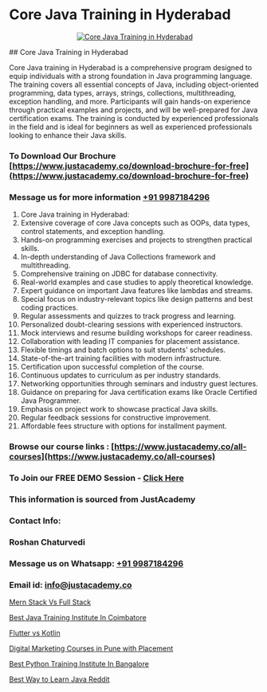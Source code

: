 # Core Java Training in Hyderabad

<p align="center">
  <a href="https://justacademy.co/course-detail/core-java-training">
    <img src="https://justacademy.co/storage2/course_image/1677245426_course_image.webp" alt="Core Java Training in Hyderabad">
  </a>
</p>
## Core Java Training in Hyderabad

Core Java training in Hyderabad is a comprehensive program designed to equip individuals with a strong foundation in Java programming language. The training covers all essential concepts of Java, including object-oriented programming, data types, arrays, strings, collections, multithreading, exception handling, and more. Participants will gain hands-on experience through practical examples and projects, and will be well-prepared for Java certification exams. The training is conducted by experienced professionals in the field and is ideal for beginners as well as experienced professionals looking to enhance their Java skills.
### To Download Our Brochure [https://www.justacademy.co/download-brochure-for-free](https://www.justacademy.co/download-brochure-for-free)
### Message us for more information [+91 9987184296](https://api.whatsapp.com/send?phone=919987184296)
1) Core Java training in Hyderabad:
1) Extensive coverage of core Java concepts such as OOPs, data types, control statements, and exception handling.
2) Hands-on programming exercises and projects to strengthen practical skills.
3) In-depth understanding of Java Collections framework and multithreading.
4) Comprehensive training on JDBC for database connectivity.
5) Real-world examples and case studies to apply theoretical knowledge.
6) Expert guidance on important Java features like lambdas and streams.
7) Special focus on industry-relevant topics like design patterns and best coding practices.
8) Regular assessments and quizzes to track progress and learning.
9) Personalized doubt-clearing sessions with experienced instructors.
10) Mock interviews and resume building workshops for career readiness.
11) Collaboration with leading IT companies for placement assistance.
12) Flexible timings and batch options to suit students' schedules.
13) State-of-the-art training facilities with modern infrastructure.
14) Certification upon successful completion of the course.
15) Continuous updates to curriculum as per industry standards.
16) Networking opportunities through seminars and industry guest lectures.
17) Guidance on preparing for Java certification exams like Oracle Certified Java Programmer.
18) Emphasis on project work to showcase practical Java skills.
19) Regular feedback sessions for constructive improvement.
20) Affordable fees structure with options for installment payment.

### Browse our course links : [https://www.justacademy.co/all-courses](https://www.justacademy.co/all-courses) 
### To Join our FREE DEMO Session - [Click Here](https://www.justacademy.co/register-for-course-demo)


### This information is sourced from JustAcademy
### Contact Info:
### Roshan Chaturvedi
### Message us on Whatsapp: [+91 9987184296](https://api.whatsapp.com/send?phone=919987184296)
### Email id: [info@justacademy.co](mailto:info@justacademy.co)
                
[Mern Stack Vs Full Stack](https://www.linkedin.com/pulse/mern-stack-vs-full-justacademy-coimbatore-xev6c/)

[Best Java Training Institute In Coimbatore](https://www.linkedin.com/pulse/best-java-training-institute-coimbatore-justacademy-pune-rtwoe?trackingId=hY2VuCDiiftUrt8zu8bP4w%3D%3D&lipi=urn%3Ali%3Apage%3Ad_flagship3_company_admin%3BGzpHiwsYRr22lJjP82PYtA%3D%3D)

[Flutter vs Kotlin](https://medium.com/@kumarishimmi99/flutter-vs-kotlin-6574aa5cc745)

[Digital Marketing Courses in Pune with Placement](https://medium.com/@surajvaishnav5015/digital-marketing-courses-in-pune-with-placement-f5306cc3e538)

[Best Python Training Institute In Bangalore](https://justacademyin.github.io/justacademy/best-python-training-institute-in-bangalore)

[Best Way to Learn Java Reddit](https://justacademyin.github.io/justacademy/best-way-to-learn-java-reddit)

